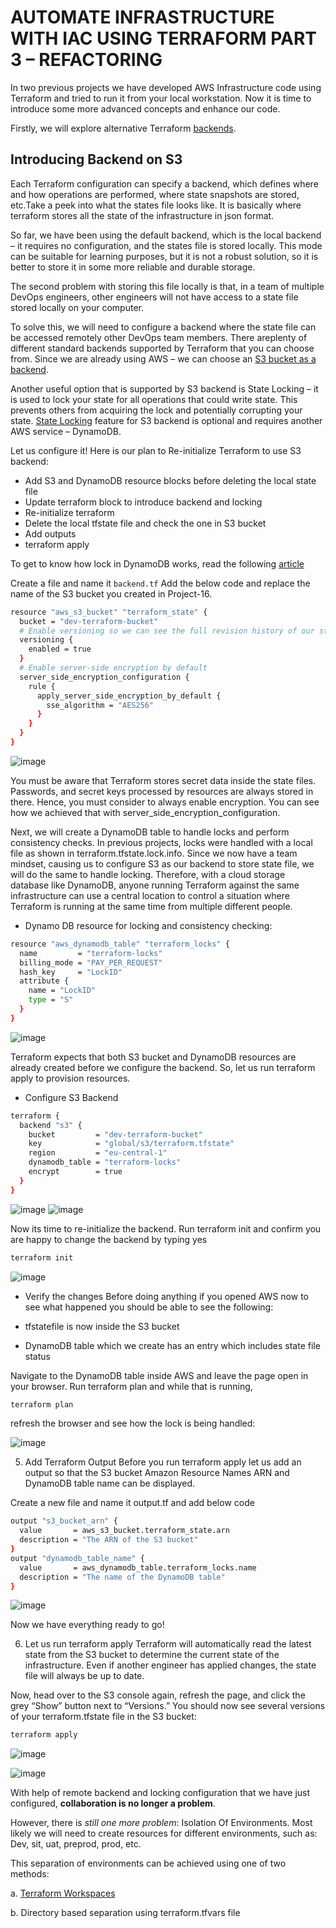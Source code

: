 # AUTOMATE INFRASTRUCTURE WITH IAC USING TERRAFORM PART 3 – REFACTORING

In two previous projects we have developed AWS Infrastructure code using Terraform and tried to run it from your local workstation.
Now it is time to introduce some more advanced concepts and enhance our code.

Firstly, we will explore alternative Terraform
[backends](https://developer.hashicorp.com/terraform/language/settings/backends/configuration).

## Introducing Backend on S3

Each Terraform configuration can specify a backend, which defines where and how operations are performed, where state snapshots are
stored, etc.Take a peek into what the states file looks like. It is basically where terraform stores all the state of the infrastructure in json
format.

So far, we have been using the default backend, which is the local backend – it requires no configuration, and the states file is
stored locally. This mode can be suitable for learning purposes, but it is not a robust solution, so it is better to store it in some
more reliable and durable storage.

The second problem with storing this file locally is that, in a team of multiple DevOps engineers, other engineers will not have
access to a state file stored locally on your computer.

To solve this, we will need to configure a backend where the state file can be accessed remotely other DevOps team members. There areplenty of different standard backends supported by Terraform that you can choose from. Since we are already using AWS – we can
choose an [S3 bucket as a backend](https://developer.hashicorp.com/terraform/language/settings/backends/s3).

Another useful option that is supported by S3 backend is State Locking – it is used to lock your state for all operations that could
write state. This prevents others from acquiring the lock and potentially corrupting your state.
[State Locking](https://developer.hashicorp.com/terraform/language/state/locking) feature for S3 backend is optional and requires
another AWS service – DynamoDB.

Let us configure it! Here is our plan to Re-initialize Terraform to use S3 backend:

- Add S3 and DynamoDB resource blocks before deleting the local state file
- Update terraform block to introduce backend and locking
- Re-initialize terraform
- Delete the local tfstate file and check the one in S3 bucket
- Add outputs
- terraform apply

To get to know how lock in DynamoDB works, read the following [article](https://angelo-malatacca83.medium.com/aws-terraform-s3-and-dynamodb-backend-3b28431a76c1)

Create a file and name it `backend.tf` Add the below code and replace the name of the S3 bucket you created in Project-16.

```bash
resource "aws_s3_bucket" "terraform_state" {
  bucket = "dev-terraform-bucket"
  # Enable versioning so we can see the full revision history of our state files
  versioning {
    enabled = true
  }
  # Enable server-side encryption by default
  server_side_encryption_configuration {
    rule {
      apply_server_side_encryption_by_default {
        sse_algorithm = "AES256"
      }
    }
  }
}
```

![image](image)

You must be aware that Terraform stores secret data inside the state files. Passwords, and secret keys processed by resources are
always stored in there. Hence, you must consider to always enable encryption. You can see how we achieved that with
server_side_encryption_configuration.

Next, we will create a DynamoDB table to handle locks and perform consistency checks. In previous projects, locks were handled with
a local file as shown in terraform.tfstate.lock.info. Since we now have a team mindset, causing us to configure S3 as our backend
to store state file, we will do the same to handle locking. Therefore, with a cloud storage database like DynamoDB, anyone running
Terraform against the same infrastructure can use a central location to control a situation where Terraform is running at the same
time from multiple different people.

- Dynamo DB resource for locking and consistency checking:

```bash
resource "aws_dynamodb_table" "terraform_locks" {
  name         = "terraform-locks"
  billing_mode = "PAY_PER_REQUEST"
  hash_key     = "LockID"
  attribute {
    name = "LockID"
    type = "S"
  }
}
```

![image](image)

Terraform expects that both S3 bucket and DynamoDB resources are already created before we configure the backend. So, let us run
terraform apply to provision resources.

- Configure S3 Backend

```bash
terraform {
  backend "s3" {
    bucket         = "dev-terraform-bucket"
    key            = "global/s3/terraform.tfstate"
    region         = "eu-central-1"
    dynamodb_table = "terraform-locks"
    encrypt        = true
  }
}
```

![image](image)
![image](image)

Now its time to re-initialize the backend. Run terraform init and confirm you are happy to change the backend by typing yes

```bash
terraform init
```

![image](image)

- Verify the changes
  Before doing anything if you opened AWS now to see what happened you should be able to see the following:

- tfstatefile is now inside the S3 bucket

- DynamoDB table which we create has an entry which includes state file status

Navigate to the DynamoDB table inside AWS and leave the page open in your browser.
Run terraform plan and while that is running,

```bash
terraform plan
```

refresh the browser and see how the lock is being handled:

![image](image)

5. Add Terraform Output
   Before you run terraform apply let us add an output so that the S3 bucket Amazon Resource Names ARN and DynamoDB table name can be
   displayed.

Create a new file and name it output.tf and add below code

```bash
output "s3_bucket_arn" {
  value       = aws_s3_bucket.terraform_state.arn
  description = "The ARN of the S3 bucket"
}
output "dynamodb_table_name" {
  value       = aws_dynamodb_table.terraform_locks.name
  description = "The name of the DynamoDB table"
}
```

![image](image)

Now we have everything ready to go!

6. Let us run terraform apply
   Terraform will automatically read the latest state from the S3 bucket to determine the current state of the infrastructure. Even if
   another engineer has applied changes, the state file will always be up to date.

Now, head over to the S3 console again, refresh the page, and click the grey “Show” button next to “Versions.” You should now see
several versions of your terraform.tfstate file in the S3 bucket:

```bash
terraform apply
```

![image](mage)

![image](image)

With help of remote backend and locking configuration that we have just configured, **collaboration is no longer a problem**.

However, there is _still one more problem_: Isolation Of Environments. Most likely we will need to create resources for different
environments, such as: Dev, sit, uat, preprod, prod, etc.

This separation of environments can be achieved using one of two methods:

a. [Terraform Workspaces](https://developer.hashicorp.com/terraform/language/state/workspaces)

b. Directory based separation using terraform.tfvars file
